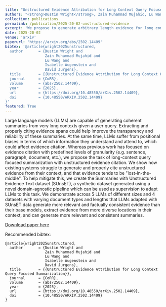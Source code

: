 ```yaml
---
title: "Unstructured Evidence Attribution for Long Context Query Focused Summarization"
authors: "<strong>Dustin Wright</strong>, Zain Muhammad Mujahid, Lu Wang, Isabelle Augenstein, David Jurgens"
collection: publications
permalink: /publication/2025-20-02-unstructured-evidence
excerpt: 'We propose to generate arbitrary length evidence for long context query focused summarization and introduce a novel dataset to train models to perform this task.'
date: 2025-20-02
venue: 'arxiv'
paperurl: 'https://arxiv.org/abs/2502.14409'
bibtex: '@article{wright2025unstructured,
  author       = {Dustin Wright and
                  Zain Muhammad Mujahid and
                  Lu Wang and
                  Isabelle Augenstein and
                  David Jurgens},
  title        = {{Unstructured Evidence Attribution for Long Context Query Focused Summarization}},
  journal      = {CoRR},
  volume       = {abs/2502.14409},
  year         = {2025},
  url          = {https://doi.org/10.48550/arXiv.2502.14409},
  doi          = {10.48550/ARXIV.2502.14409}
}'
featured: True
---
```

Large language models (LLMs) are capable of generating coherent summaries from very long contexts given a user query. Extracting and properly citing evidence spans could help improve the transparency and reliability of these summaries. At the same time, LLMs suffer from positional biases in terms of which information they understand and attend to, which could affect evidence citation. Whereas previous work has focused on evidence citation with predefined levels of granularity (e.g. sentence, paragraph, document, etc.), we propose the task of long-context query focused summarization with unstructured evidence citation. We show how existing systems struggle to generate and properly cite unstructured evidence from their context, and that evidence tends to be "lost-in-the-middle". To help mitigate this, we create the Summaries with Unstructured Evidence Text dataset (SUnsET), a synthetic dataset generated using a novel domain-agnostic pipeline which can be used as supervision to adapt LLMs to this task. We demonstrate across 5 LLMs of different sizes and 4 datasets with varying document types and lengths that LLMs adapted with SUnsET data generate more relevant and factually consistent evidence than their base models, extract evidence from more diverse locations in their context, and can generate more relevant and consistent summaries.

[Download paper here](https://arxiv.org/abs/2502.14409)


Recommended bibtex: 

```
@article{wright2025unstructured,
  author       = {Dustin Wright and
                  Zain Muhammad Mujahid and
                  Lu Wang and
                  Isabelle Augenstein and
                  David Jurgens},
  title        = {{Unstructured Evidence Attribution for Long Context Query Focused Summarization}},
  journal      = {CoRR},
  volume       = {abs/2502.14409},
  year         = {2025},
  url          = {https://doi.org/10.48550/arXiv.2502.14409},
  doi          = {10.48550/ARXIV.2502.14409}
}
```
